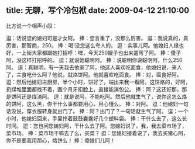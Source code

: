 title: 无聊，写个冷包袱
date: 2009-04-12 21:10:00
---

&#27604;&#26041;&#35828;&#19968;&#20010;&#30456;&#22768;&#23567;&#27573;&#65306;

 &#36887;&#65306;&#35805;&#35828;&#24744;&#30340;&#23219;&#22919;&#21487;&#26159;&#25165;&#22899;&#38463;&#12290;
 &#25447;&#65306;&#24744;&#35328;&#37325;&#20102;&#65292;&#27809;&#37027;&#20040;&#21385;&#23475;&#12290;
 &#36887;&#65306;&#25105;&#35828;&#30495;&#30340;&#65292;&#30495;&#21385;&#23475;&#65292;&#37027;&#26234;&#21830;&#65292;250&#12290;
 &#25447;&#65306;&#21917;!&#27809;&#24744;&#36825;&#20040;&#22840;&#20154;&#30340;&#12290;
 &#36887;&#65306;&#23454;&#20107;&#20799;&#38463;&#12290;&#20182;&#23219;&#22919;&#20154;&#32536;&#20063;&#22909;&#65292;&#19968;&#19978;&#34903;&#22823;&#23478;&#37117;&#36319;&#22905;&#25171;&#25307;&#21628;&#65306;&#22079;&#65292;&#20170;&#22825;250&#23234;&#23376;&#20063;&#20986;&#26469;&#36955;&#24367;&#20102;&#38463;&#12290;
 &#25447;&#65306;&#20667;&#23376;&#38463;&#65292;&#27809;&#36825;&#26679;&#25171;&#25307;&#21628;&#30340;&#12290;
 &#36887;&#65306;&#23601;&#35828;&#22905;&#32874;&#26126;&#38463;&#12290;
 &#25447;&#65306;&#35828;&#32874;&#26126;&#20320;&#35828;&#32874;&#26126;&#38463;&#65292;&#20160;&#20040;250&#38463;&#12290;
 &#36887;&#65306;&#30495;&#32874;&#26126;&#65292;&#26377;&#19968;&#22825;&#25105;&#21435;&#20182;&#23478;&#20102;&#38463;&#65292;&#20182;&#36825;&#20154;&#21916;&#27426;&#21507;&#38754;&#39135;&#65292;&#20182;&#23219;&#22919;&#35828;&#65292;&#26469;&#20154;&#20102;&#65292;&#20027;&#39135;&#21507;&#20160;&#20040;&#38463;&#65311;&#20182;&#35828;&#65292;&#23601;&#28889;&#39292;&#38463;&#12290;&#20182;&#23601;&#21916;&#27426;&#21507;&#38754;&#39135;&#12290;
 &#25447;&#65306;&#23545;&#65292;&#38754;&#39135;&#22909;&#38463;&#12290;
 &#36887;&#65306;&#28982;&#21518;&#20182;&#23219;&#22919;&#36827;&#21416;&#25151;&#65292;&#21322;&#20010;&#23567;&#26102;&#65292;&#39292;&#22909;&#20102;&#65292;&#31471;&#20986;&#26469;&#25105;&#19968;&#30475;&#38463;&#12290;&#36825;&#39292;&#28889;&#30340;&#65292;&#22909;&#38463;&#65292;&#25172;&#29028;&#22534;&#37324;&#38754;&#37117;&#25214;&#19981;&#30528;&#65292;&#30011;&#20010;&#26376;&#29273;&#25187;&#33080;&#19978;&#65292;&#30452;&#25509;&#33021;&#28436;&#21253;&#20844;&#12290;
 &#25447;&#65306;&#38463;&#65311;&#36825;&#36824;&#22909;&#37027;&#65292;&#37027;&#26159;&#39292;&#38463;&#36824;&#26159;&#29028;&#28195;&#38463;&#12290;
 &#36887;&#65306;&#23601;&#26159;&#35828;&#38463;&#65292;&#19981;&#33021;&#21507;&#38463;&#12290;&#28982;&#21518;&#20182;&#23601;&#29983;&#27668;&#20102;&#65292;&#35828;&#20320;&#36825;&#24590;&#20040;&#28889;&#30340;&#39292;&#38463;&#65292;&#36825;&#20040;&#40657;&#65292;&#20320;&#24178;&#20160;&#20040;&#20107;&#37117;&#35201;&#29992;&#24515;&#65292;&#29992;&#24515;&#25026;&#20040;&#12290;
 &#25447;&#65306;&#23545;&#38463;&#12290;
 &#36887;&#65306;&#20182;&#23219;&#22919;&#19968;&#21477;&#35805;&#27809;&#35828;&#65292;&#31359;&#34915;&#26381;&#36716;&#36523;&#23601;&#20986;&#38376;&#20102;&#12290;
 &#25447;&#65306;&#38463;&#65311;&#20986;&#38376;&#20102;&#65311;&#19968;&#21477;&#35805;&#23601;&#29983;&#27668;&#20102;&#38463;&#12290;
 &#36887;&#65306;&#19968;&#20010;&#23567;&#26102;&#65292;&#20182;&#23219;&#22919;&#22238;&#26469;&#65292;&#25163;&#37324;&#25294;&#30528;&#40723;&#40723;&#22218;&#22218;&#22909;&#20960;&#20010;&#22609;&#26009;&#34955;&#12290;
 &#25447;&#65306;&#24178;&#20160;&#20040;&#21435;&#20102;&#65292;&#36825;&#20040;&#38271;&#26102;&#38388;&#12290;
 &#36887;&#65306;&#24744;&#20063;&#38382;&#24744;&#23219;&#22919;&#38463;&#65292;&#24178;&#20160;&#20040;&#21435;&#20102;&#38463;&#12290;&#24744;&#23219;&#22919;&#35828;&#20102;&#65292;&#25105;&#65292;&#25105;&#21435;&#33756;&#24066;&#22330;&#20102;&#65292;&#33756;&#24066;&#22330;&#12290;
 &#25447;&#65306;&#33756;&#24066;&#22330;&#24178;&#22043;&#21435;&#20102;&#20040;&#65292;&#20080;&#33756;&#65311;
 &#36887;&#65306;&#24744;&#23219;&#22919;&#25509;&#30528;&#35828;&#20102;&#65292;&#25105;&#21435;&#20080;&#29482;&#24515;&#38463;&#65292;&#20320;&#19981;&#26159;&#35201;&#25105;&#29992;&#37027;&#24515;&#65292;&#28889;&#39292;&#20040;&#65281;
 &#25447;&#65306;&#20667;&#23064;&#20204;&#20799;&#38463;&#65281;